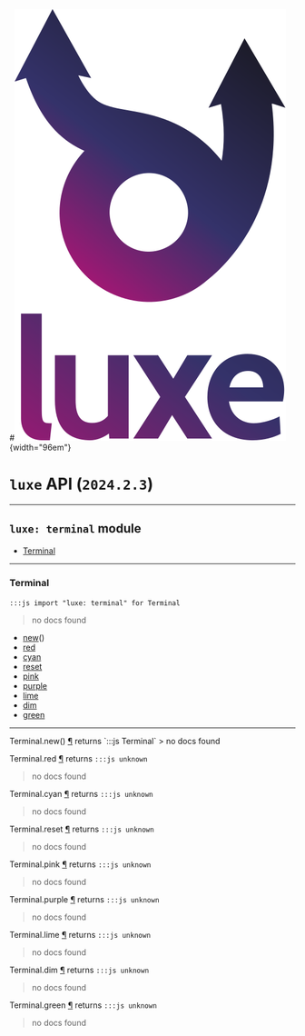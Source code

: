 #![](../../../images/luxe-dark.svg){width="96em"}

# `luxe` API (`2024.2.3`)  


---

## `luxe: terminal` module

- [Terminal](#terminal)   

---

### Terminal
`:::js import "luxe: terminal" for Terminal`
> no docs found

- [new](#Terminal.new)()
- [red](#Terminal.red)
- [cyan](#Terminal.cyan)
- [reset](#Terminal.reset)
- [pink](#Terminal.pink)
- [purple](#Terminal.purple)
- [lime](#Terminal.lime)
- [dim](#Terminal.dim)
- [green](#Terminal.green)

<hr/>
<endpoint module="luxe: terminal" class="Terminal" signature="new()"></endpoint>
<signature id="Terminal.new">Terminal.new()
<a class="headerlink" href="#Terminal.new" title="Permanent link">¶</a></signature>
<span class='api_ret'>returns</span> `:::js Terminal`
> no docs found   

<endpoint module="luxe: terminal" class="Terminal" signature="red"></endpoint>
<signature id="Terminal.red">Terminal.red
<a class="headerlink" href="#Terminal.red" title="Permanent link">¶</a></signature>
<span class='api_ret'>returns</span> `:::js unknown`
> no docs found   

<endpoint module="luxe: terminal" class="Terminal" signature="cyan"></endpoint>
<signature id="Terminal.cyan">Terminal.cyan
<a class="headerlink" href="#Terminal.cyan" title="Permanent link">¶</a></signature>
<span class='api_ret'>returns</span> `:::js unknown`
> no docs found   

<endpoint module="luxe: terminal" class="Terminal" signature="reset"></endpoint>
<signature id="Terminal.reset">Terminal.reset
<a class="headerlink" href="#Terminal.reset" title="Permanent link">¶</a></signature>
<span class='api_ret'>returns</span> `:::js unknown`
> no docs found   

<endpoint module="luxe: terminal" class="Terminal" signature="pink"></endpoint>
<signature id="Terminal.pink">Terminal.pink
<a class="headerlink" href="#Terminal.pink" title="Permanent link">¶</a></signature>
<span class='api_ret'>returns</span> `:::js unknown`
> no docs found   

<endpoint module="luxe: terminal" class="Terminal" signature="purple"></endpoint>
<signature id="Terminal.purple">Terminal.purple
<a class="headerlink" href="#Terminal.purple" title="Permanent link">¶</a></signature>
<span class='api_ret'>returns</span> `:::js unknown`
> no docs found   

<endpoint module="luxe: terminal" class="Terminal" signature="lime"></endpoint>
<signature id="Terminal.lime">Terminal.lime
<a class="headerlink" href="#Terminal.lime" title="Permanent link">¶</a></signature>
<span class='api_ret'>returns</span> `:::js unknown`
> no docs found   

<endpoint module="luxe: terminal" class="Terminal" signature="dim"></endpoint>
<signature id="Terminal.dim">Terminal.dim
<a class="headerlink" href="#Terminal.dim" title="Permanent link">¶</a></signature>
<span class='api_ret'>returns</span> `:::js unknown`
> no docs found   

<endpoint module="luxe: terminal" class="Terminal" signature="green"></endpoint>
<signature id="Terminal.green">Terminal.green
<a class="headerlink" href="#Terminal.green" title="Permanent link">¶</a></signature>
<span class='api_ret'>returns</span> `:::js unknown`
> no docs found   

